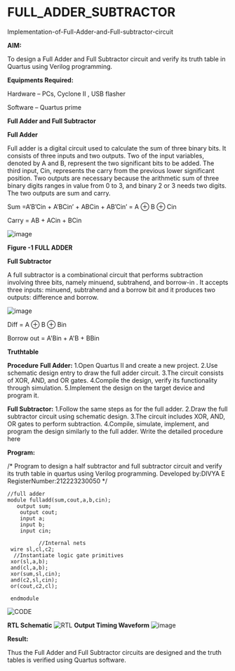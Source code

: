# FULL_ADDER_SUBTRACTOR

Implementation-of-Full-Adder-and-Full-subtractor-circuit

**AIM:**

To design a Full Adder and Full Subtractor circuit and verify its truth table in Quartus using Verilog programming.

**Equipments Required:**

Hardware – PCs, Cyclone II , USB flasher

Software – Quartus prime

**Full Adder and Full Subtractor**

**Full Adder**

Full adder is a digital circuit used to calculate the sum of three binary bits. It consists of three inputs and two outputs. Two of the input variables, denoted by A and B, represent the two significant bits to be added. The third input, Cin, represents the carry from the previous lower significant position. Two outputs are necessary because the arithmetic sum of three binary digits ranges in value from 0 to 3, and binary 2 or 3 needs two digits. The two outputs are sum and carry.

Sum =A’B’Cin + A’BCin’ + ABCin + AB’Cin’ = A ⊕ B ⊕ Cin 

Carry = AB + ACin + BCin

![image](https://github.com/naavaneetha/FULL_ADDER_SUBTRACTOR/assets/154305477/0f30ba51-5ffb-4198-845f-18e054f675e7)

**Figure -1 FULL ADDER**

**Full Subtractor**

A full subtractor is a combinational circuit that performs subtraction involving three bits, namely minuend, subtrahend, and borrow-in . It accepts three inputs: minuend, subtrahend and a borrow bit and it produces two outputs: difference and borrow.

![image](https://github.com/naavaneetha/FULL_ADDER_SUBTRACTOR/assets/154305477/02b24f51-ab51-4304-9ad6-7b81ffc1ead5)

Diff = A ⊕ B ⊕ Bin 

Borrow out = A'Bin + A'B + BBin

**Truthtable**

**Procedure**
**Full Adder:**
1.Open Quartus II and create a new project.
2.Use schematic design entry to draw the full adder circuit. 
3.The circuit consists of XOR, AND, and OR gates. 
4.Compile the design, verify its functionality through simulation. 
5.Implement the design on the target device and program it.

**Full Subtractor:** 
1.Follow the same steps as for the full adder. 
2.Draw the full subtractor circuit using schematic design. 
3.The circuit includes XOR, AND, OR gates to perform subtraction. 
4.Compile, simulate, implement, and program the design similarly to the full adder.
Write the detailed procedure here

**Program:**

/* Program to design a half subtractor and full subtractor circuit and verify its truth table in quartus using Verilog programming. Developed by:DIVYA E RegisterNumber:212223230050
*/
```
//full adder
module fulladd(sum,cout,a,b,cin);
   output sum;
	output cout;
	input a;
	input b;
	input cin;
	
	      //Internal nets
 wire sl,cl,c2;
  //Instantiate logic gate primitives
 xor(sl,a,b);
 and(cl,a,b);
 xor(sum,sl,cin);
 and(c2,sl,cin);
 or(cout,c2,cl);

 endmodule
```
![CODE](https://github.com/DHIVYA050430/FULL_ADDER_SUBTRACTOR/assets/147141546/75e152c2-4b21-4e47-8728-6c46964a8b96)

**RTL Schematic**
![RTL](https://github.com/DHIVYA050430/FULL_ADDER_SUBTRACTOR/assets/147141546/87fb6fd1-3fb8-4f21-a2ed-bb958d77f785)
**Output Timing Waveform**
![image](https://github.com/DHIVYA050430/FULL_ADDER_SUBTRACTOR/assets/147141546/19c6646d-4370-4b8d-b770-91a634380a92)

**Result:**

Thus the Full Adder and Full Subtractor circuits are designed and the truth tables is verified using Quartus software.



